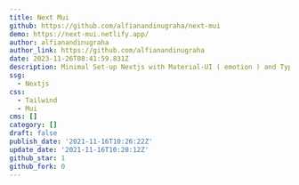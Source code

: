 ```yaml
---
title: Next Mui
github: https://github.com/alfianandinugraha/next-mui
demo: https://next-mui.netlify.app/
author: alfianandinugraha
author_link: https://github.com/alfianandinugraha
date: 2023-11-26T08:41:59.831Z
description: Minimal Set-up Nextjs with Material-UI ( emotion ) and Typescript
ssg:
  - Nextjs
css:
  - Tailwind
  - Mui
cms: []
category: []
draft: false
publish_date: '2021-11-16T10:26:22Z'
update_date: '2021-11-16T10:28:12Z'
github_star: 1
github_fork: 0
---
```

